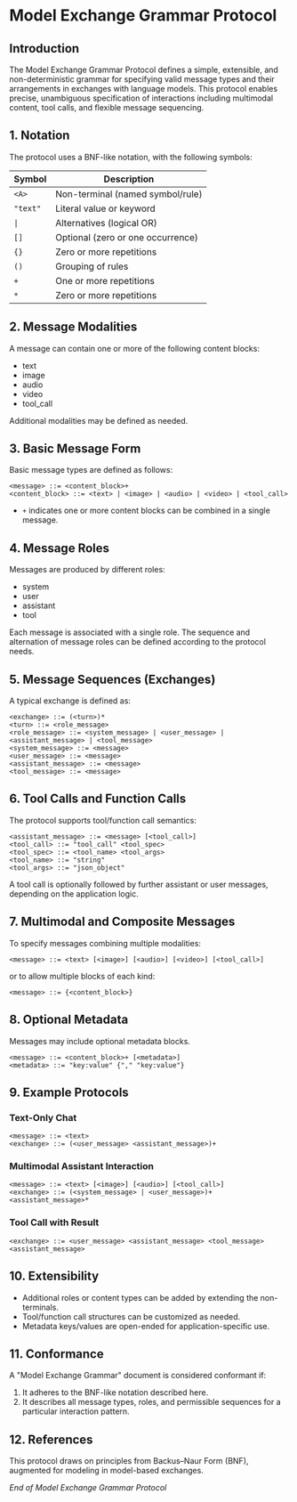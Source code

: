 # Model Exchange Grammar Protocol

## Introduction

The Model Exchange Grammar Protocol defines a simple, extensible, and non-deterministic grammar for specifying valid message types and their arrangements in exchanges with language models. This protocol enables precise, unambiguous specification of interactions including multimodal content, tool calls, and flexible message sequencing.

## 1. Notation

The protocol uses a BNF-like notation, with the following symbols:

| Symbol   | Description                       |
| -------- | --------------------------------- |
| `<A>`    | Non-terminal (named symbol/rule)  |
| `"text"` | Literal value or keyword          |
| `\|`     | Alternatives (logical OR)         |
| `[]`     | Optional (zero or one occurrence) |
| `{}`     | Zero or more repetitions          |
| `()`     | Grouping of rules                 |
| `+`      | One or more repetitions           |
| `*`      | Zero or more repetitions          |

## 2. Message Modalities

A message can contain one or more of the following content blocks:

- text
- image
- audio
- video
- tool_call

Additional modalities may be defined as needed.

## 3. Basic Message Form

Basic message types are defined as follows:

```
<message> ::= <content_block>+
<content_block> ::= <text> | <image> | <audio> | <video> | <tool_call>
```

- `+` indicates one or more content blocks can be combined in a single message.

## 4. Message Roles

Messages are produced by different roles:

- system
- user
- assistant
- tool

Each message is associated with a single role. The sequence and alternation of message roles can be defined according to the protocol needs.

## 5. Message Sequences (Exchanges)

A typical exchange is defined as:

```
<exchange> ::= (<turn>)*
<turn> ::= <role_message>
<role_message> ::= <system_message> | <user_message> | <assistant_message> | <tool_message>
<system_message> ::= <message>
<user_message> ::= <message>
<assistant_message> ::= <message>
<tool_message> ::= <message>
```

## 6. Tool Calls and Function Calls

The protocol supports tool/function call semantics:

```
<assistant_message> ::= <message> [<tool_call>]
<tool_call> ::= "tool_call" <tool_spec>
<tool_spec> ::= <tool_name> <tool_args>
<tool_name> ::= "string"
<tool_args> ::= "json_object"
```

A tool call is optionally followed by further assistant or user messages, depending on the application logic.

## 7. Multimodal and Composite Messages

To specify messages combining multiple modalities:

```
<message> ::= <text> [<image>] [<audio>] [<video>] [<tool_call>]
```

or to allow multiple blocks of each kind:

```
<message> ::= {<content_block>}
```

## 8. Optional Metadata

Messages may include optional metadata blocks.

```
<message> ::= <content_block>+ [<metadata>]
<metadata> ::= "key:value" {"," "key:value"}
```

## 9. Example Protocols

### Text-Only Chat

```
<message> ::= <text>
<exchange> ::= (<user_message> <assistant_message>)+
```

### Multimodal Assistant Interaction

```
<message> ::= <text> [<image>] [<audio>] [<tool_call>]
<exchange> ::= (<system_message> | <user_message>)+ <assistant_message>*
```

### Tool Call with Result

```
<exchange> ::= <user_message> <assistant_message> <tool_message> <assistant_message>
```

## 10. Extensibility

- Additional roles or content types can be added by extending the non-terminals.
- Tool/function call structures can be customized as needed.
- Metadata keys/values are open-ended for application-specific use.

## 11. Conformance

A "Model Exchange Grammar" document is considered conformant if:

1. It adheres to the BNF-like notation described here.
2. It describes all message types, roles, and permissible sequences for a particular interaction pattern.

## 12. References

This protocol draws on principles from Backus–Naur Form (BNF), augmented for modeling in model-based exchanges.

_End of Model Exchange Grammar Protocol_
